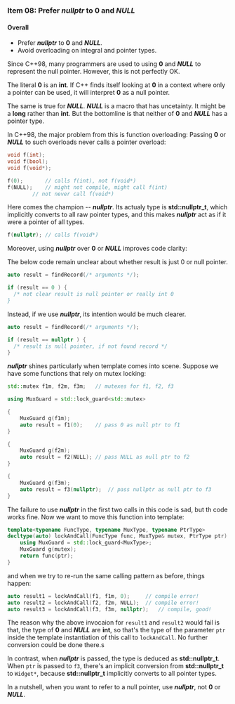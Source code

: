 ### Item 08: Prefer ***nullptr*** to **0** and ***NULL***


#### Overall
- Prefer ***nullptr*** to **0** and ***NULL***.
- Avoid overloading on integral and pointer types.

Since C++98, many programmers are used to using **0** and ***NULL*** to represent the null pointer. However, this is not perfectly OK.

The literal **0** is an **int**. If C++ finds itself looking at **0** in a context where only a pointer can be used, it will interpret **0** as a null pointer.

The same is true for ***NULL***. ***NULL*** is a macro that has uncetainty. It might be a **long** rather than **int**. But the bottomline is that neither of **0** and ***NULL*** has a pointer type.

In C++98, the major problem from this is function overloading: Passing **0** or ***NULL*** to such overloads never calls a pointer overload:

```CPP
void f(int);
void f(bool);
void f(void*);

f(0);		// calls f(int), not f(void*)
f(NULL);	// might not compile, might call f(int)
		// not never call f(void*)
```

Here comes the champion -- ***nullptr***. Its actualy type is **std::nullptr_t**, which implicitly converts to all raw pointer types, and this makes ***nullptr*** act as if it were a pointer of all types.

```CPP
f(nullptr);	// calls f(void*)
```

Moreover, using ***nullptr*** over **0** or ***NULL*** improves code clarity:

The below code remain unclear about whether result is just 0 or null pointer.

```CPP
auto result = findRecord(/* arguments */);

if (result == 0 ) {
  /* not clear result is null pointer or really int 0
}
```

Instead, if we use ***nullptr***, its intention would be much clearer.

```CPP
auto result = findRecord(/* arguments */);

if (result == nullptr ) {
  /* result is null pointer, if not found record */
}
```

***nullptr*** shines particularly when template comes into scene. Suppose we have some functions that rely on mutex locking:

```CPP
std::mutex f1m, f2m, f3m;	// mutexes for f1, f2, f3

using MuxGuard = std::lock_guard<std::mutex>

{
	MuxGuard g(f1m);
	auto result = f1(0);	// pass 0 as null ptr to f1
}

{
	MuxGuard g(f2m);
	auto result = f2(NULL);	// pass NULL as null ptr to f2
}

{
	MuxGuard g(f3m);
	auto result = f3(nullptr);	// pass nullptr as null ptr to f3
}
```

The failure to use ***nullptr*** in the first two calls in this code is sad, but th code works fine. Now we want to move this function into template:

```CPP
template<typename FuncType, typename MuxType, typename PtrType>
decltype(auto) lockAndCall(FuncType func, MuxType& mutex, PtrType ptr) {
	using MuxGuard = std::lock_guard<MuxType>;
	MuxGuard g(mutex);
	return func(ptr);
}
```

and when we try to re-run the same calling pattern as before, things happen:

```CPP
auto result1 = lockAndCall(f1, f1m, 0);		// compile error!
auto result2 = lockAndCall(f2, f2m, NULL);	// compile error!
auto result3 = lockAndCall(f3, f3m, nullptr);	// compile, good!
```

The reason why the above invocaion for `result1` and `result2` would fail is that, the type of **0** and ***NULL*** are **int**, so that's the type of the parameter `ptr` inside the template instantiation of this call to `lockAndCall`. No further conversion could be done there.s

In contrast, when ***nullptr*** is passed, the type is deduced as **std::nullptr_t**. When `ptr` is passed to `f3`, there's an implicit conversion from **std::nullptr_t** to `Widget*`, because **std::nullptr_t** implicitly converts to all pointer types.

In a nutshell, when you want to refer to a null pointer, use ***nullptr***, not **0** or ***NULL***.
